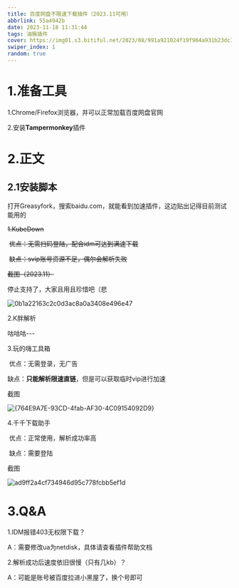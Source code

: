 ```yaml
---
title: 百度网盘不限速下载插件（2023.11可用）
abbrlink: 55a4942b
date: 2023-11-18 11:31:44
tags: 油猴插件
cover: https://img01.s3.bitiful.net/2023/08/991a921024f19f964a931b23dc169cb1.jpg
swiper_index: 1
random: true
---
```


# 1.准备工具

1.Chrome/Firefox浏览器，并可以正常加载百度网盘官网

2.安装**Tampermonkey**插件

# 2.正文

## 2.1安装脚本

打开Greasyfork[](https://greasyfork.org/zh-CN)，搜索baidu.com，就能看到加速插件，这边贴出记得目前测试能用的

~~1.KubeDown~~[](https://greasyfork.org/zh-CN/scripts/463832)

​	~~优点：无需扫码登陆，配合idm可达到满速下载~~

​	~~缺点：svip账号资源不足，偶尔会解析失败~~

~~截图（2023.11）~~

停止支持了，大家且用且珍惜吧（悲

![0b1a22163c2c0d3ac8a0a3408e496e47](https://img01.s3.bitiful.net/2023/11/0b1a22163c2c0d3ac8a0a3408e496e47.png)

2.K胖解析

咕咕咕---

3.玩的嗨工具箱[](https://greasyfork.org/zh-CN/scripts/384538)

​	优点：无需登录，无广告

​	缺点：**只能解析限速直链**，但是可以获取临时vip进行加速

截图

![{764E9A7E-93CD-4fab-AF30-4C09154092D9}](https://img01.s3.bitiful.net/2023/11/eb7e009eea4360d6aa486011113398be.png)

4.千千下载助手[](https://greasyfork.org/zh-CN/scripts/463171)

​	优点：正常使用，解析成功率高

​	缺点：需要登陆

截图

![ad9ff2a4cf734946d95c778fcbb5ef1d](https://img01.s3.bitiful.net/2023/11/ad9ff2a4cf734946d95c778fcbb5ef1d.png)

# 3.Q&A

1.IDM报错403无权限下载？

A：需要修改ua为netdisk，具体请查看插件帮助文档

2.解析成功后速度依旧很慢（只有几kb）？

A：可能是账号被百度拉进小黑屋了，换个号即可
